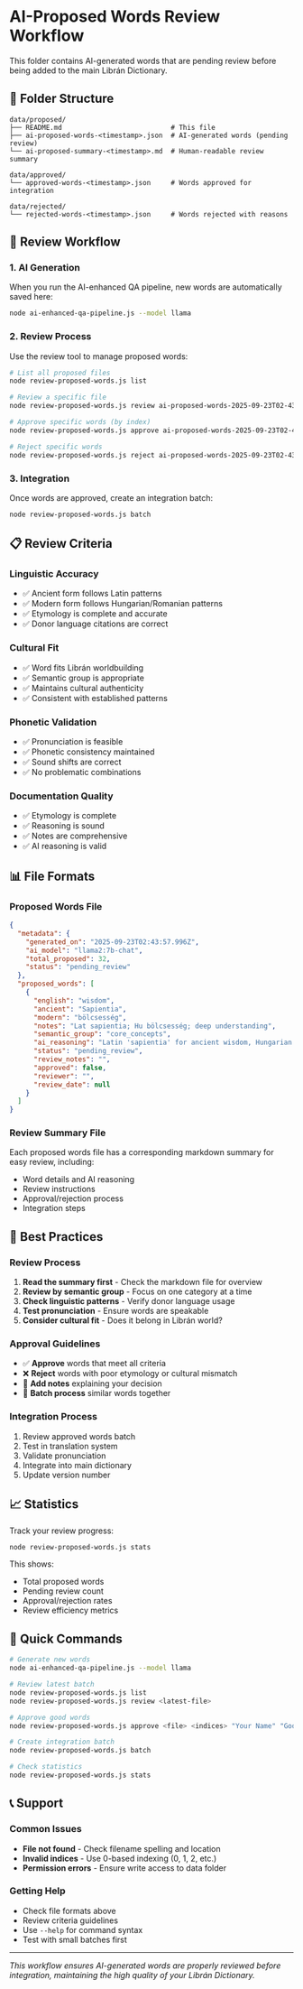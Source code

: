 # AI-Proposed Words Review Workflow

This folder contains AI-generated words that are pending review before being added to the main Librán Dictionary.

## 📁 **Folder Structure**

```
data/proposed/
├── README.md                           # This file
├── ai-proposed-words-<timestamp>.json  # AI-generated words (pending review)
└── ai-proposed-summary-<timestamp>.md  # Human-readable review summary

data/approved/
└── approved-words-<timestamp>.json     # Words approved for integration

data/rejected/
└── rejected-words-<timestamp>.json     # Words rejected with reasons
```

## 🔄 **Review Workflow**

### **1. AI Generation**
When you run the AI-enhanced QA pipeline, new words are automatically saved here:
```bash
node ai-enhanced-qa-pipeline.js --model llama
```

### **2. Review Process**
Use the review tool to manage proposed words:
```bash
# List all proposed files
node review-proposed-words.js list

# Review a specific file
node review-proposed-words.js review ai-proposed-words-2025-09-23T02-43-57-996Z.json

# Approve specific words (by index)
node review-proposed-words.js approve ai-proposed-words-2025-09-23T02-43-57-996Z.json 0,2,5 "Your Name" "Good linguistic quality"

# Reject specific words
node review-proposed-words.js reject ai-proposed-words-2025-09-23T02-43-57-996Z.json 1,3 "Your Name" "Poor etymology"
```

### **3. Integration**
Once words are approved, create an integration batch:
```bash
node review-proposed-words.js batch
```

## 📋 **Review Criteria**

### **Linguistic Accuracy**
- ✅ Ancient form follows Latin patterns
- ✅ Modern form follows Hungarian/Romanian patterns  
- ✅ Etymology is complete and accurate
- ✅ Donor language citations are correct

### **Cultural Fit**
- ✅ Word fits Librán worldbuilding
- ✅ Semantic group is appropriate
- ✅ Maintains cultural authenticity
- ✅ Consistent with established patterns

### **Phonetic Validation**
- ✅ Pronunciation is feasible
- ✅ Phonetic consistency maintained
- ✅ Sound shifts are correct
- ✅ No problematic combinations

### **Documentation Quality**
- ✅ Etymology is complete
- ✅ Reasoning is sound
- ✅ Notes are comprehensive
- ✅ AI reasoning is valid

## 📊 **File Formats**

### **Proposed Words File**
```json
{
  "metadata": {
    "generated_on": "2025-09-23T02:43:57.996Z",
    "ai_model": "llama2:7b-chat",
    "total_proposed": 32,
    "status": "pending_review"
  },
  "proposed_words": [
    {
      "english": "wisdom",
      "ancient": "Sapientia",
      "modern": "bölcsesség",
      "notes": "Lat sapientia; Hu bölcsesség; deep understanding",
      "semantic_group": "core_concepts",
      "ai_reasoning": "Latin 'sapientia' for ancient wisdom, Hungarian 'bölcsesség' for modern form",
      "status": "pending_review",
      "review_notes": "",
      "approved": false,
      "reviewer": "",
      "review_date": null
    }
  ]
}
```

### **Review Summary File**
Each proposed words file has a corresponding markdown summary for easy review, including:
- Word details and AI reasoning
- Review instructions
- Approval/rejection process
- Integration steps

## 🎯 **Best Practices**

### **Review Process**
1. **Read the summary first** - Check the markdown file for overview
2. **Review by semantic group** - Focus on one category at a time
3. **Check linguistic patterns** - Verify donor language usage
4. **Test pronunciation** - Ensure words are speakable
5. **Consider cultural fit** - Does it belong in Librán world?

### **Approval Guidelines**
- ✅ **Approve** words that meet all criteria
- ❌ **Reject** words with poor etymology or cultural mismatch
- 📝 **Add notes** explaining your decision
- 🔄 **Batch process** similar words together

### **Integration Process**
1. Review approved words batch
2. Test in translation system
3. Validate pronunciation
4. Integrate into main dictionary
5. Update version number

## 📈 **Statistics**

Track your review progress:
```bash
node review-proposed-words.js stats
```

This shows:
- Total proposed words
- Pending review count
- Approval/rejection rates
- Review efficiency metrics

## 🚀 **Quick Commands**

```bash
# Generate new words
node ai-enhanced-qa-pipeline.js --model llama

# Review latest batch
node review-proposed-words.js list
node review-proposed-words.js review <latest-file>

# Approve good words
node review-proposed-words.js approve <file> <indices> "Your Name" "Good quality"

# Create integration batch
node review-proposed-words.js batch

# Check statistics
node review-proposed-words.js stats
```

## 📞 **Support**

### **Common Issues**
- **File not found** - Check filename spelling and location
- **Invalid indices** - Use 0-based indexing (0, 1, 2, etc.)
- **Permission errors** - Ensure write access to data folder

### **Getting Help**
- Check file formats above
- Review criteria guidelines
- Use `--help` for command syntax
- Test with small batches first

---

*This workflow ensures AI-generated words are properly reviewed before integration, maintaining the high quality of your Librán Dictionary.*
